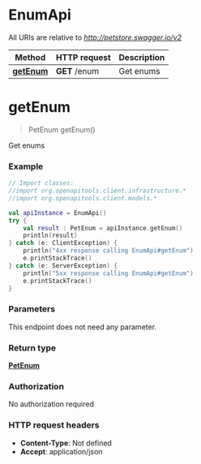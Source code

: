 # EnumApi

All URIs are relative to *http://petstore.swagger.io/v2*

Method | HTTP request | Description
------------- | ------------- | -------------
[**getEnum**](EnumApi.md#getEnum) | **GET** /enum | Get enums


<a name="getEnum"></a>
# **getEnum**
> PetEnum getEnum()

Get enums



### Example
```kotlin
// Import classes:
//import org.openapitools.client.infrastructure.*
//import org.openapitools.client.models.*

val apiInstance = EnumApi()
try {
    val result : PetEnum = apiInstance.getEnum()
    println(result)
} catch (e: ClientException) {
    println("4xx response calling EnumApi#getEnum")
    e.printStackTrace()
} catch (e: ServerException) {
    println("5xx response calling EnumApi#getEnum")
    e.printStackTrace()
}
```

### Parameters
This endpoint does not need any parameter.

### Return type

[**PetEnum**](PetEnum.md)

### Authorization

No authorization required
### HTTP request headers

 - **Content-Type**: Not defined
 - **Accept**: application/json

